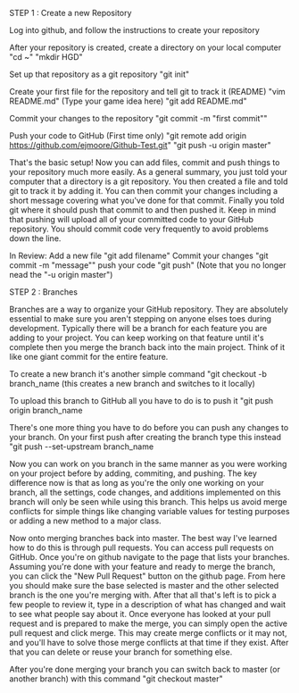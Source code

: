 STEP 1 : Create a new Repository

Log into github, and follow the instructions to create your repository

After your repository is created, create a directory on your local computer
	"cd ~"
	"mkdir HGD"

Set up that repository as a git repository
	"git init"

Create your first file for the repository and tell git to track it (README)
	"vim README.md" (Type your game idea here)
	"git add README.md"
	
Commit your changes to the repository
	"git commit -m "first commit""

Push your code to GitHub (First time only)
	"git remote add origin https://github.com/ejmoore/Github-Test.git"
	"git push -u origin master"

That's the basic setup! Now you can add files, commit and push things to your repository much more easily. As a general summary, you just told your computer that a directory is a git repository. You then created a file and told git to track it by adding it. You can then commit your changes including a short message covering what you've done for that commit. Finally you told git where it should push that commit to and then pushed it. Keep in mind that pushing will upload all of your committed code to your GitHub repository. You should commit code very frequently to avoid problems down the line.

In Review:
	Add a new file "git add filename"
	Commit your changes "git commit -m "message""
	push your code "git push" (Note that you no longer nead the "-u origin master")

STEP 2 : Branches

Branches are a way to organize your GitHub repository. They are absolutely essential to make sure you aren't stepping on anyone elses toes during development. Typically there will be a branch for each feature you are adding to your project. You can keep working on that feature until it's complete then you merge the branch back into the main project. Think of it like one giant commit for the entire feature.

To create a new branch it's another simple command
	"git checkout -b branch_name (this creates a new branch and switches to it locally)

To upload this branch to GitHub all you have to do is to push it
	"git push origin branch_name

There's one more thing you have to do before you can push any changes to your branch. On your first push after creating the branch type this instead
	"git push --set-upstream branch_name

Now you can work on you branch in the same manner as you were working on your project before by adding, commiting, and pushing. The key difference now is that as long as you're the only one working on your branch, all the settings, code changes, and additions implemented on this branch will only be seen while using this branch. This helps us avoid merge conflicts for simple things like changing variable values for testing purposes or adding a new method to a major class.

Now onto merging branches back into master. The best way I've learned how to do this is through pull requests. You can access pull requests on GitHub. Once you're on github navigate to the page that lists your branches. Assuming you're done with your feature and ready to merge the branch, you can click the "New Pull Request" button on the github page. From here you should make sure the base selected is master and the other selected branch is the one you're merging with. After that all that's left is to pick a few people to review it, type in a description of what has changed and wait to see what people say about it. Once everyone has looked at your pull request and is prepared to make the merge, you can simply open the active pull request and click merge. This may create merge conflicts or it may not, and you'll have to solve those merge conflicts at that time if they exist. After that you can delete or reuse your branch for something else.

After you're done merging your branch you can switch back to master (or another branch) with this command
	"git checkout master"
